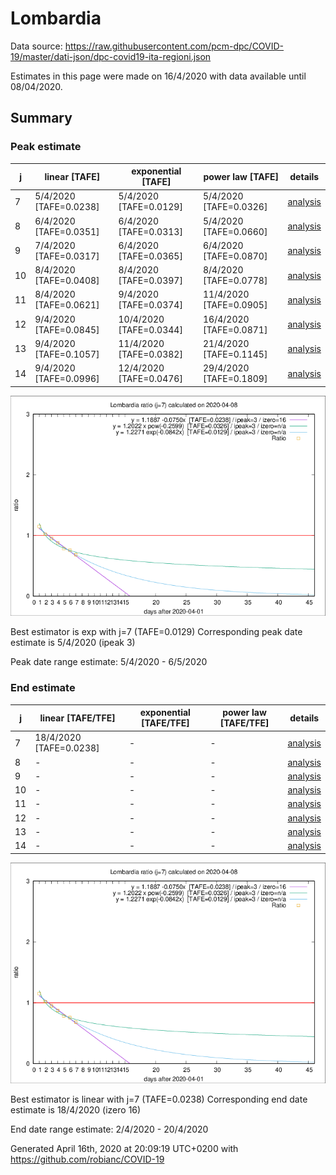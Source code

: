 # Lombardia


Data source: https://raw.githubusercontent.com/pcm-dpc/COVID-19/master/dati-json/dpc-covid19-ita-regioni.json

Estimates in this page were made on 16/4/2020 with data available until 08/04/2020.


## Summary 

### Peak estimate 
|j|linear [TAFE]|exponential [TAFE]|power law [TAFE]|details|
|---|----|-----------|---------|-------|
|7|5/4/2020 [TAFE=0.0238]|5/4/2020 [TAFE=0.0129]|5/4/2020 [TAFE=0.0326]|[analysis](COVID-19_lombardia_j7_2020-04-08.md)|
|8|6/4/2020 [TAFE=0.0351]|6/4/2020 [TAFE=0.0313]|5/4/2020 [TAFE=0.0660]|[analysis](COVID-19_lombardia_j8_2020-04-08.md)|
|9|7/4/2020 [TAFE=0.0317]|6/4/2020 [TAFE=0.0365]|6/4/2020 [TAFE=0.0870]|[analysis](COVID-19_lombardia_j9_2020-04-08.md)|
|10|8/4/2020 [TAFE=0.0408]|8/4/2020 [TAFE=0.0397]|8/4/2020 [TAFE=0.0778]|[analysis](COVID-19_lombardia_j10_2020-04-08.md)|
|11|8/4/2020 [TAFE=0.0621]|9/4/2020 [TAFE=0.0374]|11/4/2020 [TAFE=0.0905]|[analysis](COVID-19_lombardia_j11_2020-04-08.md)|
|12|9/4/2020 [TAFE=0.0845]|10/4/2020 [TAFE=0.0344]|16/4/2020 [TAFE=0.0871]|[analysis](COVID-19_lombardia_j12_2020-04-08.md)|
|13|9/4/2020 [TAFE=0.1057]|11/4/2020 [TAFE=0.0382]|21/4/2020 [TAFE=0.1145]|[analysis](COVID-19_lombardia_j13_2020-04-08.md)|
|14|9/4/2020 [TAFE=0.0996]|12/4/2020 [TAFE=0.0476]|29/4/2020 [TAFE=0.1809]|[analysis](COVID-19_lombardia_j14_2020-04-08.md)|

![best peak estimate](COVID-19_lombardia_j7_2020-04-08.png)

Best estimator is exp with j=7 (TAFE=0.0129)
Corresponding peak date estimate is 5/4/2020 (ipeak 3)


Peak date range estimate: 5/4/2020 - 6/5/2020

### End estimate 
|j|linear [TAFE/TFE]|exponential [TAFE/TFE]|power law [TAFE/TFE]|details|
|---|----|-----------|---------|-------|
|7|18/4/2020 [TAFE=0.0238]|-|-|[analysis](COVID-19_lombardia_j7_2020-04-08.md)|
|8|-|-|-|[analysis](COVID-19_lombardia_j8_2020-04-08.md)|
|9|-|-|-|[analysis](COVID-19_lombardia_j9_2020-04-08.md)|
|10|-|-|-|[analysis](COVID-19_lombardia_j10_2020-04-08.md)|
|11|-|-|-|[analysis](COVID-19_lombardia_j11_2020-04-08.md)|
|12|-|-|-|[analysis](COVID-19_lombardia_j12_2020-04-08.md)|
|13|-|-|-|[analysis](COVID-19_lombardia_j13_2020-04-08.md)|
|14|-|-|-|[analysis](COVID-19_lombardia_j14_2020-04-08.md)|

![best zero estimate](COVID-19_lombardia_j7_2020-04-08.png)

Best estimator is linear with j=7 (TAFE=0.0238)
Corresponding end date estimate is 18/4/2020 (izero 16)


End date range estimate: 2/4/2020 - 20/4/2020

Generated April 16th, 2020 at 20:09:19 UTC+0200 with https://github.com/robianc/COVID-19
